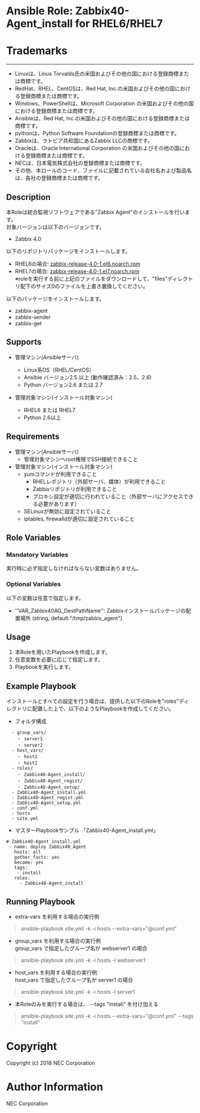# Ansible Role: Zabbix40-Agent_install for RHEL6/RHEL7

# Trademarks
-----------
* Linuxは、Linus Torvalds氏の米国およびその他の国における登録商標または商標です。
* RedHat、RHEL、CentOSは、Red Hat, Inc.の米国およびその他の国における登録商標または商標です。
* Windows、PowerShellは、Microsoft Corporation の米国およびその他の国における登録商標または商標です。
* Ansibleは、Red Hat, Inc.の米国およびその他の国における登録商標または商標です。
* pythonは、Python Software Foundationの登録商標または商標です。
* Zabbixは、ラトビア共和国にあるZabbix LLCの商標です。
* Oracleは、Oracle International Corporation の米国およびその他の国における登録商標または商標です。
* NECは、日本電気株式会社の登録商標または商標です。
* その他、本ロールのコード、ファイルに記載されている会社名および製品名は、各社の登録商標または商標です。

## Description
本Roleは統合監視ソフトウェアである"Zabbix Agent"のインストールを行います。<br/>
対象バージョンは以下のバージョンです。
- Zabbix 4.0

以下のリポジトリパッケージをインストールします。
- RHEL6の場合: [zabbix-release-4.0-1.el6.noarch.rpm](https://repo.zabbix.com/zabbix/4.0/rhel/6/x86_64/zabbix-release-4.0-1.el6.noarch.rpm)
- RHEL7の場合: [zabbix-release-4.0-1.el7.noarch.rpm](https://repo.zabbix.com/zabbix/4.0/rhel/7/x86_64/zabbix-release-4.0-1.el7.noarch.rpm)  
※roleを実行する前に上記のファイルをダウンロードして、"files"ディレクトリ配下のサイズ0のファイルを上書き置換してください。  

以下のパッケージをインストールします。
- zabbix-agent
- zabbix-sender
- zabbix-get

## Supports
- 管理マシン(Ansibleサーバ)
  - Linux系OS（RHEL/CentOS）
  - Ansible バージョン2.5 以上 (動作確認済み：2.5、2.6)
  - Python バージョン2.6 または 2.7


- 管理対象マシン(インストール対象マシン)
  - RHEL6 または RHEL7
  - Python 2.6以上  

## Requirements
- 管理マシン(Ansibleサーバ)
  - 管理対象マシンへroot権限でSSH接続できること
- 管理対象マシン(インストール対象マシン)
  - yumコマンドが利用できること
    + RHELレポジトリ（外部サーバ、媒体）が利用できること
    + Zabbixリポジトリが利用できること
    + プロキシ設定が適切に行われていること（外部サーバにアクセスできる必要があります）
  - SELinuxが無効に設定されていること
  - iptables, firewalldが適切に設定されていること

## Role Variables
### Mandatory Variables
実行時に必ず指定しなければならない変数はありません。

### Optional Variables

以下の変数は任意で指定します。

- ''VAR_Zabbix40AG_DestPathName'': Zabbixインストールパッケージの配置場所 (string, default:"/tmp/zabbix_agent")

## Usage
1. 本Roleを用いたPlaybookを作成します。
2. 任意変数を必要に応じて指定します。
3. Playbookを実行します。

## Example Playbook

インストールとすべての設定を行う場合は、提供した以下のRoleを"roles"ディレクトリに配置した上で、以下のようなPlaybookを作成してください。

- フォルダ構成
~~~
  - group_vars/
    ・ server1
    ・ server2
  - host_vars/
    ・ host1
    ・ host2
  - roles/
    ・ Zabbix40-Agent_install/
    ・ Zabbix40-Agent_regist/
    ・ Zabbix40-Agent_setup/
  - Zabbix40-Agent_install.yml
  - Zabbix40-Agent_regist.yml
  - Zabbix40-Agent_setup.yml
  - conf.yml
  - hosts
  - site.yml
~~~

- マスターPlaybookサンプル 「Zabbix40-Agent_install.yml」
~~~
# Zabbix40-Agent_install.yml
 - name: deploy Zabbix40_Agent
   hosts: all
   gather_facts: yes
   become: yes
   tags:
    - install
   roles:
     - Zabbix40-Agent_install
~~~


## Running Playbook
- extra-vars を利用する場合の実行例
> ansible-playbook site.yml -k -i hosts --extra-vars="@conf.yml"

- group_vars を利用する場合の実行例  
group_vars で指定したグループ名が webserver1 の場合
> ansible-playbook site.yml -k -i hosts -l webserver1

- host_vars を利用する場合の実行例  
host_vars で指定したグループ名が server1 の場合
> ansible-playbook site.yml -k -i hosts -l server1

- 本Roleのみを実行する場合は、 --tags "install" を付け加える
> ansible-playbook site.yml -k -i hosts --extra-vars="@conf.yml" --tags "install"


# Copyright
Copyright (c) 2018 NEC Corporation

# Author Information
NEC Corporation
